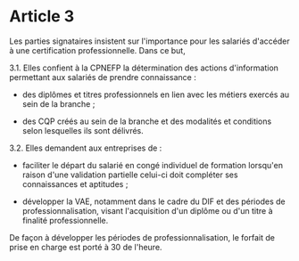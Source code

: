 # Article 3

  
 Les parties signataires insistent sur l'importance pour les salariés d'accéder à une certification professionnelle. Dans ce but,  
  
 3.1. Elles confient à la CPNEFP la détermination des actions d'information permettant aux salariés de prendre connaissance :  
  
 - des diplômes et titres professionnels en lien avec les métiers exercés au sein de la branche ;  
  
 - des CQP créés au sein de la branche et des modalités et conditions selon lesquelles ils sont délivrés.  
  
 3.2. Elles demandent aux entreprises de :  
  
 - faciliter le départ du salarié en congé individuel de formation lorsqu'en raison d'une validation partielle celui-ci doit compléter ses connaissances et aptitudes ;  
  
 - développer la VAE, notamment dans le cadre du DIF et des périodes de professionnalisation, visant l'acquisition d'un diplôme ou d'un titre à finalité professionnelle.  
  
 De façon à développer les périodes de professionnalisation, le forfait de prise en charge est porté à 30 de l'heure.  
